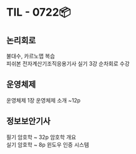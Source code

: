 # TIL - 0722📦

## 논리회로
불대수, 카르노맵 복습  
피쉬본 전자계산기조직응용기사 실기 3강 순차회로 수강  
  
## 운영체제
운영체제 1장 운영체제 소개 ~12p
  
## 정보보안기사
필기 암호학 ~ 32p 암호학 개요  
실기 암호학 ~ 8p 윈도우 인증 시스템 
  

